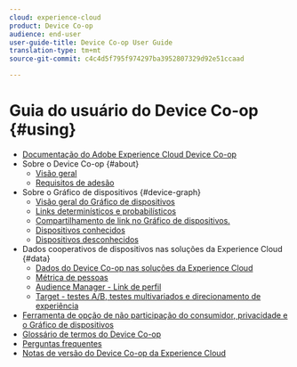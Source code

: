 ```yaml
---
cloud: experience-cloud
product: Device Co-op
audience: end-user
user-guide-title: Device Co-op User Guide
translation-type: tm+mt
source-git-commit: c4c4d5f795f974297ba3952807329d92e51ccaad

---
```



# Guia do usuário do Device Co-op {#using}

+ [Documentação do Adobe Experience Cloud Device Co-op](home.md)
+ Sobre o Device Co-op {#about}
   + [Visão geral](about/overview.md)
   + [Requisitos de adesão](about/requirements.md)
+ Sobre o Gráfico de dispositivos {#device-graph}
   + [Visão geral do Gráfico de dispositivos](processes/device-graph-overview.md)
   + [Links determinísticos e probabilísticos](processes/links.md)
   + [Compartilhamento de link no Gráfico de dispositivos.](processes/link-sharing.md)
   + [Dispositivos conhecidos](processes/known-device.md)
   + [Dispositivos desconhecidos](processes/unknown-device.md)
+ Dados cooperativos de dispositivos nas soluções da Experience Cloud {#data}
   + [Dados do Device Co-op nas soluções da Experience Cloud](other-solutions/other-solutions.md)
   + [Métrica de pessoas](other-solutions/people.md)
   + [Audience Manager - Link de perfil](other-solutions/proflie-link.md)
   + [Target - testes A/B, testes multivariados e direcionamento de experiência](other-solutions/target.md)
+ [Ferramenta de opção de não participação do consumidor, privacidade e o Gráfico de dispositivos](privacy.md)
+ [Glossário de termos do Device Co-op](glossary.md)
+ [Perguntas frequentes](faq.md)
+ [Notas de versão do Device Co-op da Experience Cloud](release-notes.md)

